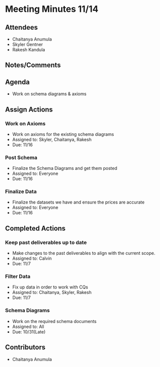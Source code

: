 # Meeting Minutes 11/14

## Attendees
* Chaitanya Anumula
* Skyler Gentner
* Rakesh Kandula

## Notes/Comments

## Agenda
* Work on schema diagrams & axioms 

## Assign Actions 
### Work on Axioms
* Work on axioms for the existing schema diagrams
* Assigned to: Skyler, Chaitanya, Rakesh
* Due: 11/16

### Post Schema 
* Finalize the Schema Diagrams and get them posted
* Assigned to: Everyone
* Due: 11/16

### Finalize Data
* Finalize the datasets we have and ensure the prices are accurate
* Assigned to: Everyone 
* Due: 11/16
  
## Completed Actions
### Keep past deliverables up to date
* Make changes to the past deliverables to align with the current scope. 
* Assigned to: Calvin 
* Due: 11/7

### Filter Data
* Fix up data in order to work with CQs
* Assigned to: Chaitanya, Skyler, Rakesh
* Due: 11/7

### Schema Diagrams 
* Work on the required schema documents
* Assigned to: All
* Due: 10/31(Late)

## Contributors
* Chaitanya Anumula

